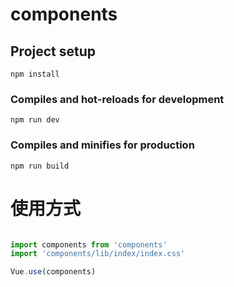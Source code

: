 # components

## Project setup
```
npm install
```

### Compiles and hot-reloads for development
```
npm run dev
```

### Compiles and minifies for production
```
npm run build
```


# 使用方式

```js

import components from 'components'
import 'components/lib/index/index.css'

Vue.use(components)

```
